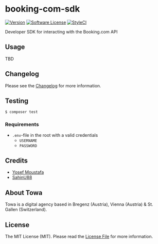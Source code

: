 # booking-com-sdk

[![Version](https://img.shields.io/badge/version-v1.0.0-brightgreen.svg?style=ffor-the-badge)][current_version]
[![Software License](https://img.shields.io/badge/license-MIT-brightgreen.svg?style=ffor-the-badge)](LICENSE.md)
[![StyleCI](https://github.styleci.io/repos/139140774/shield?branch=master)](https://github.styleci.io/repos/139140774)

Developer SDK for interacting with the Booking.com API

## Usage

TBD

## Changelog

Please see the [Changelog](CHANGELOG.md) for more information.

## Testing

```bash
$ composer test
```

### Requirements

+ `.env`-file in the root with a valid credentials
  + `USERNAME`
  + `PASSWORD`

## Credits

+ [Yosef Moustafa](https://github.com/yosefMoustafa)
+ [SahinU88](https://github.com/SahinU88)

## About Towa

Towa is a digital agency based in Bregenz (Austria), Vienna (Austria) & St. Gallen (Switzerland).

## License

The MIT License (MIT). Please read the [License File](LICENSE.md) for more information.

[current_version]: https://github.com/towa-digital/booking-com-sdk/releases/tag/v1.0.0